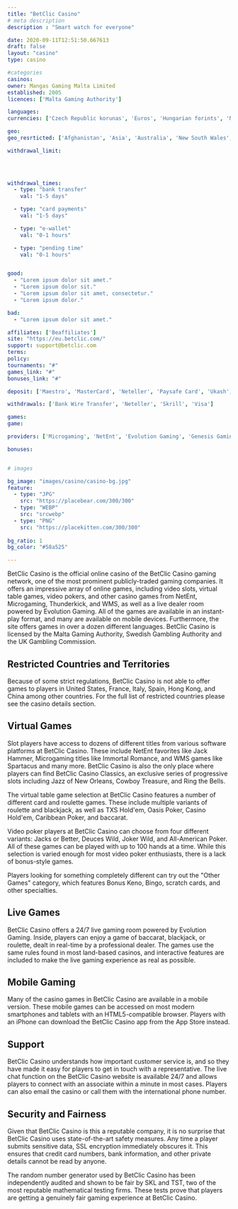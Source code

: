 ```yaml
---
title: "BetClic Casino"
# meta description
description : "Smart watch for everyone"

date: 2020-09-11T12:51:50.667613
draft: false
layout: "casino" 
type: casino

#categories
casinos: 
owner: Mangas Gaming Malta Limited
established: 2005
licences: ['Malta Gaming Authority']

languages: 
currencies: ['Czech Republic korunas', 'Euros', 'Hungarian forints', 'Norwegian kroner', 'Polish zlotys', 'British pounds sterling', 'US dollars', 'Brazilian reals', 'Romanian lei']

geo: 
geo_resrticted: ['Afghanistan', 'Asia', 'Australia', 'New South Wales', 'China', 'Denmark', 'France', 'Germany', 'Baden-Württemberg', 'Bayern', 'Berlin', 'Brandenburg', 'Bremen', 'Hamburg', 'Hessen', 'Mecklenburg-Vorpommern', 'Niedersachsen', 'Nordrhein-Westfalen', 'Rheinland-Pfalz', 'Saarland', 'Sachsen', 'Sachsen-Anhalt', 'Schleswig-Holstein', 'Thüringen', 'Iran', 'Iraq', 'Israel', 'Italy', 'Latvia', 'Malaysia', 'Netherlands', 'Poland', 'Portugal', 'Puerto Rico', 'Romania', 'Russia', 'Singapore', 'Spain', 'Sudan', 'Sweden', 'Switzerland', 'Thailand', 'Turkey', 'United Kingdom', 'United States', 'Alabama', 'Alaska', 'American Samoa', 'Arizona', 'Arkansas', 'California', 'Colorado', 'Connecticut', 'Delaware', 'District of Columbia', 'Florida', 'Georgia(US)', 'Guam', 'Hawaii', 'Idaho', 'Illinois', 'Indiana', 'Iowa', 'Kansas', 'Kentucky', 'Louisiana', 'Maine', 'Maryland', 'Massachusetts', 'Michigan', 'Minnesota', 'Mississippi', 'Missouri', 'Montana', 'Nebraska', 'Nevada', 'New Hampshire', 'New Jersey', 'New Mexico', 'New York', 'North Carolina', 'North Dakota', 'Northern Mariana Islands', 'Ohio', 'Oklahoma', 'Oregon', 'Pennsylvania', 'Rhode Island', 'South Carolina', 'South Dakota', 'Tennessee', 'Texas', 'U.S. Virgin Islands', 'Utah', 'Vermont', 'Virginia', 'Washington', 'West Virginia', 'Wisconsin', 'Wyoming']

withdrawal_limit:

  
  

withdrawal_times:
  - type: "bank transfer"
    val: "1-5 days"

  - type: "card payments"
    val: "1-5 days"

  - type: "e-wallet"
    val: "0-1 hours"

  - type: "pending time"
    val: "0-1 hours"


good:
  - "Lorem ipsum dolor sit amet."
  - "Lorem ipsum dolor sit."
  - "Lorem ipsum dolor sit amet, consectetur."
  - "Lorem ipsum dolor."

bad:
  - "Lorem ipsum dolor sit amet."

affiliates: ['Beaffiliates']
site: "https://eu.betclic.com/"
support: support@betclic.com
terms:
policy:
tournaments: "#"
games_link: "#"
bonuses_link: "#"

deposit: ['Maestro', 'MasterCard', 'Neteller', 'Paysafe Card', 'Ukash', 'Visa', 'Diners Club International', 'Bank Transfer Express', 'Skrill']

withdrawals: ['Bank Wire Transfer', 'Neteller', 'Skrill', 'Visa']

games: 
game:

providers: ['Microgaming', 'NetEnt', 'Evolution Gaming', 'Genesis Gaming', 'Quickspin', 'Yggdrasil Gaming', 'Thunderkick', 'Relax Gaming']

bonuses:


# images

bg_image: "images/casino/casino-bg.jpg"  
feature:
  - type: "JPG" 
    src: "https://placebear.com/300/300"
  - type: "WEBP"
    src: "srcwebp"
  - type: "PNG"
    src: "https://placekitten.com/300/300"  
 
bg_ratio: 1 
bg_color: "#58a525"  

---
```


BetClic Casino is the official online casino of the BetClic Casino gaming network, one of the most prominent publicly-traded gaming companies. It offers an impressive array of online games, including video slots, virtual table games, video pokers, and other casino games from NetEnt, Microgaming, Thunderkick, and WMS, as well as a live dealer room powered by Evolution Gaming. All of the games are available in an instant-play format, and many are available on mobile devices. Furthermore, the site offers games in over a dozen different languages. BetClic Casino is licensed by the Malta Gaming Authority, Swedish Gambling Authority and the UK Gambling Commission.

## Restricted Countries and Territories
Because of some strict regulations, BetClic Casino is not able to offer games to players in United States, France, Italy, Spain, Hong Kong, and China among other countries. For the full list of restricted countries please see the casino details section.

## Virtual Games
Slot players have access to dozens of different titles from various software platforms at BetClic Casino. These include NetEnt favorites like Jack Hammer, Microgaming titles like Immortal Romance, and WMS games like Spartacus and many more. BetClic Casino is also the only place where players can find BetClic Casino Classics, an exclusive series of progressive slots including Jazz of New Orleans, Cowboy Treasure, and Ring the Bells.

The virtual table game selection at BetClic Casino features a number of different card and roulette games. These include multiple variants of roulette and blackjack, as well as TXS Hold'em, Oasis Poker, Casino Hold'em, Caribbean Poker, and baccarat.

Video poker players at BetClic Casino can choose from four different variants: Jacks or Better, Deuces Wild, Joker Wild, and All-American Poker. All of these games can be played with up to 100 hands at a time. While this selection is varied enough for most video poker enthusiasts, there is a lack of bonus-style games.

Players looking for something completely different can try out the "Other Games" category, which features Bonus Keno, Bingo, scratch cards, and other specialties.

## Live Games
BetClic Casino offers a 24/7 live gaming room powered by Evolution Gaming. Inside, players can enjoy a game of baccarat, blackjack, or roulette, dealt in real-time by a professional dealer. The games use the same rules found in most land-based casinos, and interactive features are included to make the live gaming experience as real as possible.

## Mobile Gaming
Many of the casino games in BetClic Casino are available in a mobile version. These mobile games can be accessed on most modern smartphones and tablets with an HTML5-compatible browser. Players with an iPhone can download the BetClic Casino app from the App Store instead.

## Support
BetClic Casino understands how important customer service is, and so they have made it easy for players to get in touch with a representative. The live chat function on the BetClic Casino website is available 24/7 and allows players to connect with an associate within a minute in most cases. Players can also email the casino or call them with the international phone number.

## Security and Fairness
Given that BetClic Casino is this a reputable company, it is no surprise that BetClic Casino uses state-of-the-art safety measures. Any time a player submits sensitive data, SSL encryption immediately obscures it. This ensures that credit card numbers, bank information, and other private details cannot be read by anyone.

The random number generator used by BetClic Casino has been independently audited and shown to be fair by SKL and TST, two of the most reputable mathematical testing firms. These tests prove that players are getting a genuinely fair gaming experience at BetClic Casino.